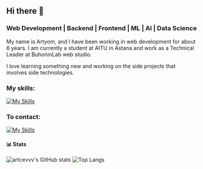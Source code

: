 ## Hi there 👋

### Web Development | Backend | Frontend | ML | AI | Data Science

My name is Artyom, and I have been working in web development for about 6 years. I am currently a student at AITU in Astana and work as a Technical Leader at BuhoninLab web studio.

I love learning something new and working on the side projects that involves side technologies. 

### My skills:

[![My Skills](https://skillicons.dev/icons?i=go,php,html,css,js,ts,nextjs,python,prisma,postgresql,mysql,mongodb,docker,git,nodejs&perline=5)](https://skillicons.dev)


### To contact:

[![My Skills](https://skillicons.dev/icons?i=linkedin)](https://www.linkedin.com/in/artcevvv/)

#### 📊 Stats
![artcevvv's GitHub stats](https://github-readme-stats.vercel.app/api?username=artcevvv&show_icons=true&theme=radical)
![Top Langs](https://github-readme-stats.vercel.app/api/top-langs/?username=artcevvv&hide_progress=true)
